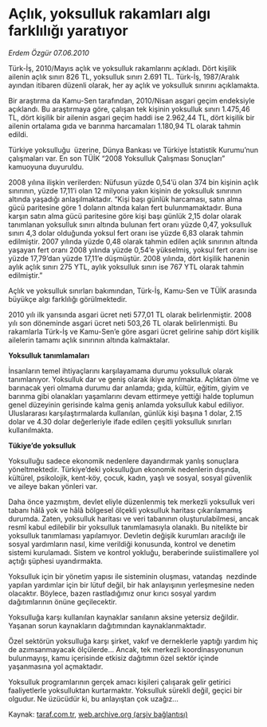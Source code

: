 # Açlık, yoksulluk rakamları algı farklılığı yaratıyor 

*Erdem Özgür 07.06.2010*

<div class="yazi">
<p>Türk-İş, 2010/Mayıs açlık ve yoksulluk rakamlarını açıkladı. Dört kişilik ailenin açlık sınırı 826 TL, yoksulluk sınırı 2.691 TL. Türk-İş, 1987/Aralık ayından itibaren düzenli olarak, her ay açlık ve yoksulluk sınırını açıklamakta.</p>
<p>Bir araştırma da Kamu-Sen tarafından, 2010/Nisan asgari geçim endeksiyle açıklandı. Bu araştırmaya göre, çalışan tek kişinin yoksulluk sınırı 1.475,46 TL, dört kişilik bir ailenin asgari geçim haddi ise 2.962,44 TL, dört kişilik bir ailenin ortalama gıda ve barınma harcamaları 1.180,94 TL olarak tahmin edildi.</p>
<p>Türkiye yoksulluğu  üzerine, Dünya Bankası ve Türkiye İstatistik Kurumu’nun çalışmaları var. En son TÜİK “2008 Yoksulluk Çalışması Sonuçları” kamuoyuna duyuruldu.</p>
<p>2008 yılına ilişkin verilerden: Nüfusun yüzde 0,54’ü olan 374 bin kişinin açlık sınırının, yüzde 17,11’i olan 12 milyona yakın kişinin de yoksulluk sınırının altında yaşadığı anlaşılmaktadır. “Kişi başı günlük harcaması, satın alma gücü paritesine göre 1 doların altında kalan fert bulunmamaktadır. Buna karşın satın alma gücü paritesine göre kişi başı günlük 2,15 dolar olarak tanımlanan yoksulluk sınırı altında bulunan fert oranı yüzde 0,47, yoksulluk sınırı 4,3 dolar olduğunda yoksul fert oranı ise yüzde 6,83 olarak tahmin edilmiştir. 2007 yılında yüzde 0,48 olarak tahmin edilen açlık sınırının altında yaşayan fert oranı 2008 yılında yüzde 0,54’e yükselmiş, yoksul fert oranı ise yüzde 17,79’dan yüzde 17,11’e düşmüştür. 2008 yılında, dört kişilik hanenin aylık açlık sınırı 275 YTL, aylık yoksulluk sınırı ise 767 YTL olarak tahmin edilmiştir.”</p>
<p>Açlık ve yoksulluk sınırları bakımından, Türk-İş, Kamu-Sen ve TÜİK arasında büyükçe algı farklılığı görülmektedir.</p>
<p>2010 yılı ilk yarısında asgari ücret neti 577,01 TL olarak belirlenmiştir. 2008 yılı son döneminde asgari ücret neti 503,26 TL olarak belirlenmişti. Bu rakamlarla Türk-İş ve Kamu-Sen’e göre asgari ücret gelirine sahip dört kişilik ailelerin tamamı açlık sınırının altında kalmaktalar.  <br/></p>
<p><b>Yoksulluk tanımlamaları</b></p>
<p>İnsanların temel ihtiyaçlarını karşılayamama durumu yoksulluk olarak tanımlanıyor. Yoksulluk dar ve geniş olarak ikiye ayrılmakta. Açlıktan ölme ve barınacak yeri olmama durumu dar anlamda; gıda, kültür, eğitim, giyim ve barınma gibi olanakları yaşamlarını devam ettirmeye yettiği halde toplumun genel düzeyinin gerisinde kalma geniş anlamda yoksulluk kabul ediliyor. Uluslararası karşılaştırmalarda kullanılan, günlük kişi başına 1 dolar, 2.15 dolar ve 4.30 dolar değerleriyle ifade edilen çeşitli yoksulluk sınırları kullanılmakta.  <br/></p>
<p><b>Tükiye’de yoksulluk</b></p>
<p>Yoksulluğu sadece ekonomik nedenlere dayandırmak yanlış sonuçlara yöneltmektedir. Türkiye’deki yoksulluğun ekonomik nedenlerin dışında, kültürel, psikolojik, kent-köy, çocuk, kadın, yaşlı ve sosyal, sosyal güvenlik ve aileye bakan yönleri var.</p>
<p>Daha önce yazmıştım, devlet eliyle düzenlenmiş tek merkezli yoksulluk veri tabanı hâlâ yok ve hâlâ bölgesel ölçekli yoksulluk haritası çıkarılamamış durumda. Zaten, yoksulluk haritası ve veri tabanının oluşturulabilmesi, ancak resmî kabul edilebilir bir yoksulluk tanımlamasıyla olanaklı. Bu nitelikte bir yoksulluk tanımlaması yapılamıyor. Devletin değişik kurumları aracılığı ile sosyal yardımların nasıl, kime verildiği konusunda, kontrol ve denetim sistemi kurulamadı. Sistem ve kontrol yokluğu, beraberinde suiistimallere yol açtığı şüphesi uyandırmakta.</p>
<p>Yoksulluk için bir yönetim yapısı ile sisteminin oluşması, vatandaş  nezdinde yapılan yardımlar için bir lütuf değil, bir hak anlayışının yerleşmesine neden olacaktır. Böylece, bazen rastladığımız onur kırıcı sosyal yardım dağıtımlarının önüne geçilecektir.</p>
<p>Yoksulluğa karşı kullanılan kaynaklar sanılanın aksine yetersiz değildir. Yaşanan sorun kaynakların dağıtımından kaynaklanmaktadır.</p>
<p>Özel sektörün yoksulluğa karşı şirket, vakıf ve derneklerle yaptığı yardım hiç de azımsanmayacak ölçülerde... Ancak, tek merkezli koordinasyonunun bulunmayışı, kamu içerisinde etkisiz dağıtımın özel sektör içinde yaşanmasına yol açmaktadır.</p>
<p>Yoksulluk programlarının gerçek amacı kişileri çalışarak gelir getirici faaliyetlerle yoksulluktan kurtarmaktır. Yoksulluk sürekli değil, geçici bir olgudur. Ne üzücüdür ki, bu anlayıştan çok uzağız...</p></div>

Kaynak: [taraf.com.tr](http://www.taraf.com.tr:80/erdem-ozgur/makale-aclik-yoksulluk-rakamlari-algi-farkliligi.htm), [web.archive.org (arşiv bağlantısı)](http://web.archive.org/web/20100611010446/http://www.taraf.com.tr:80/erdem-ozgur/makale-aclik-yoksulluk-rakamlari-algi-farkliligi.htm)
